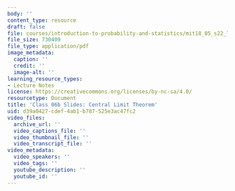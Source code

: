 ```yaml
---
body: ''
content_type: resource
draft: false
file: courses/introduction-to-probability-and-statistics/mit18_05_s22_lec06b.pdf
file_size: 730409
file_type: application/pdf
image_metadata:
  caption: ''
  credit: ''
  image-alt: ''
learning_resource_types:
- Lecture Notes
license: https://creativecommons.org/licenses/by-nc-sa/4.0/
resourcetype: Document
title: 'Class 06b Slides: Central Limit Theorem'
uid: d39a0427-cdef-4ab1-b787-525e3ac47fc2
video_files:
  archive_url: ''
  video_captions_file: ''
  video_thumbnail_file: ''
  video_transcript_file: ''
video_metadata:
  video_speakers: ''
  video_tags: ''
  youtube_description: ''
  youtube_id: ''
---
```

